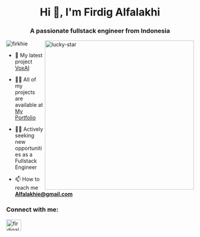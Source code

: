 <h1 align="center">Hi 👋, I'm Firdig Alfalakhi</h1>
<h3 align="center">A passionate fullstack engineer from Indonesia</h3>
<img align="right" alt="lucky-star" width="400" src="https://media.tenor.com/2PB70c2DvQkAAAAC/lucky-star-anime.gif">

<p align="left"> <img src="https://komarev.com/ghpvc/?username=firkhie&label=Profile%20views&color=0e75b6&style=flat" alt="firkhie" /> </p>

- 🔭 My latest project [VoxAI](https://vox-ai-pi.vercel.app/)

- 👨‍💻 All of my projects are available at [My Portfolio](https://my-portfolio-tau-bice-43.vercel.app/)
- 🧑‍💼 Actively seeking new opportunities as a Fullstack Engineer

- 📫 How to reach me **Alfalakhie@gmail.com**

<h3 align="left">Connect with me:</h3>
<p align="left">
<a href="https://linkedin.com/in/firdigalfalakhi" target="blank"><img align="center" src="https://raw.githubusercontent.com/rahuldkjain/github-profile-readme-generator/master/src/images/icons/Social/linked-in-alt.svg" alt="firdigalfalakhi" height="30" width="40" /></a>
</p>
